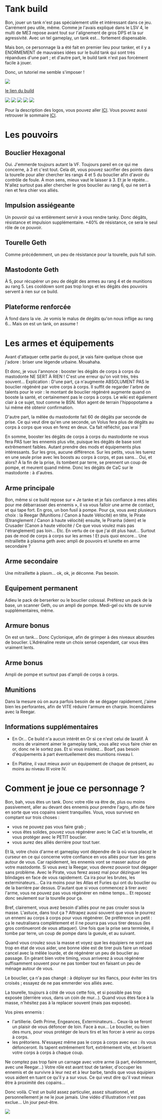 
Tank build
==========

Bon, jouer un tank n'est pas spécialement utile et intéressant dans ce jeu. Carrément peu utile, même. Comme je l'avais expliqué dans le LSV 4, le multi de ME3 repose avant tout sur l'alignement de gros DPS et la sur agressivité. Avec un tel gameplay, un tank est… fortement dispensable.

Mais bon, ce personnage là a été fait en premier lieu pour tanker, et il y a ENORMEMENT de mauvaises idées sur le build tank qui sont très répandues d'une part ; et d'autre part, le build tank n'est pas forcément facile à jouer.

Donc, un tutoriel me semble s'imposer !

<img src=http://i.imgur.com/LxScfLn.png />

[le lien du build](http://kalence.drupalgardens.com/me3-builder#2B!3403565!!24X53314!38A7G)

<img src="https://raw.githubusercontent.com/tst2005/me3/img/static/img/logo1-platine.png" />
<img src="https://raw.githubusercontent.com/tst2005/me3/img/static/img/logo2-4etoiles.png" />
<img src="https://raw.githubusercontent.com/tst2005/me3/img/static/img/logo3-jaune.png" />
<img src="https://raw.githubusercontent.com/tst2005/me3/img/static/img/logo4-2etoiles.png" />
<img src="https://raw.githubusercontent.com/tst2005/me3/img/static/img/logo5-3etoiles.png" />

Pour la description des logos, vous pouvez aller [ICI](http://www.masseffectsaga.com/forum/index.php/topic,2767.msg38811.html#msg38811).
Vous pouvez aussi retrouver le sommaire [ICI](http://www.masseffectsaga.com/forum/index.php/topic,2767.msg38810.html#msg38810).

Les pouvoirs
============

Bouclier Hexagonal
------------------

Oui. J'emmerde toujours autant la VF. Toujours pareil en ce qui me concerne, à 3 et c'est tout.  Cela dit, vous pouvez sacrifier des points dans la tourelle pour aller chercher les rangs 4 et 5 du bouclier afin d'avoir du contrôle de foule. À mon sens, mieux vaut le laisser à 3.
Et je le répète… N'allez surtout pas aller chercher le gros bouclier au rang 6, qui ne sert à rien et fera chier vos alliés.

Impulsion assiégeante
---------------------

Un pouvoir qui va entièrement servir à vous rendre tanky. Donc dégâts, résistance et impulsion supplémentaire. +40% de résistance, ce sera le seul rôle de ce pouvoir.

Tourelle Geth
-------------

Comme précédemment, un peu de résistance pour la tourelle, puis full soin.

Mastodonte Geth
---------------

À 5, pour récupérer un peu de dégât des armes au rang 4 et de munitions au rang 5. Les cooldown sont pas trop longs et les dégâts des pouvoirs servent à rien sur ce build.

Plateforme renforcée
--------------------

À fond dans la vie. Je vomis le malus de dégâts qu'on nous inflige au rang 6… Mais on est un tank, on assume !


Les armes et équipements
========================


Avant d'attaquer cette partie du post, je vais faire quelque chose que j'adore : briser une légende urbaine. Mouahaha.

Et donc, je vous l'annonce : booster les dégâts de corps à corps du mastodonte NE SERT À RIEN ! C'est une erreur qu'on voit très, très souvent…
Explication :
D'une part, ça n'augmente ABSOLUMENT PAS le bouclier régénéré par votre corps à corps. Il suffit de regarder l'arbre de talents pour le voir : le montant de bouclier régénéré augmente quand on booste la santé, et certainement pas le corps à corps. Le wiki est également clair à ce sujet, tout comme le BSN. Mon agent de terrain l'hippopotame a lui même été obtenir confirmation.

D'autre part, la mêlée du mastodonte fait 60 de dégâts par seconde de prise. Ce qui veut dire qu'en une seconde, un Volus fera plus de dégâts au corps à corps que vous en ferez en deux. Ca fait réfléchir, pas vrai ?

En somme, booster les dégâts de corps à corps du mastodonte ne vous fera PAS tuer les ennemis plus vite, puisque les dégâts de base sont extrêmement faibles. Autant prendre des mods et équipements plus intéressants.
Sur les gros, aucune différence. Sur les petits, vous les tuerez en une seule prise avec les boosts au corps à corps, et pas sans… Oui, et alors? À la fin de la prise, ils tombent par terre, se prennent un coup de pompe, et meurent quand même. Donc les dégâts de CaC sur le mastodonte : à d'autres.


Arme principale
---------------

Bon, même si ce build repose sur « Je tanke et je fais confiance à mes alliés pour me débarrasser des ennemis », il va vous falloir une arme de contact, et qui tape fort. En gros, un bon fusil à pompe. Pour ça, vous avez plusieurs choix : la Reegar (Munitions / Canon à haute Vélocité) en tête, le Pirate (Etranglement / Canon à haute vélocité) ensuite, le Piranha (idem) et le Crusader (Canon à haute vélocité / Ce que vous voulez mais pas l'étranglement) pas loin… Etc.
En vertu de ce que j'ai dit plus haut… Surtout pas de mod de corps à corps sur les armes ! Et puis quoi encore… Une mitraillette à plasma geth avec ampli de pouvoirs et lunette en arme secondaire ?

## Arme secondaire

Une mitraillette à plasm… ok, ok, je déconne. Pas besoin.

## Equipement permanent

Adieu le pack de berserker ou le bouclier colossal. Préférez un pack de la base, un scanner Geth, ou un ampli de pompe. Medi-gel ou kits de survie supplémentaires, même.

## Armure bonus

On est un tank… Donc Cyclonique, afin de grimper à des niveaux absurdes de bouclier. L'Adrénaline reste un choix sensé cependant, car vous êtes vraiment lents.

## Arme bonus

Ampli de pompe et surtout pas d'ampli de corps à corps.

## Munitions

Dans la mesure où on aura parfois besoin de se dégager rapidement, j'aime bien les perforantes, afin de VITE réduire l'armure en charpie. Incendiaires avec la Reegar.

## Informations supplémentaires



- En Or... Ce build n'a aucun intérêt en Or si ce n'est celui de laxatif. À moins de vraiment aimer le gameplay tank, vous allez vous faire chier en or, donc ne le sortez pas. Et si vous insistez... Boarf, pas besoin d'équipements à part éventuellement des munitions niveau I.

- En Platine, il vaut mieux avoir un équipement de chaque de présent, au moins au niveau III voire IV.



Comment je joue ce personnage ?
===============================

Bon, bah, vous êtes un tank. Donc votre rôle va être de, plus ou moins passivement, aller au devant des ennemis pour prendre l'agro, afin de faire en sorte que vos copains soient tranquilles. Vous, vous survivez en comptant sur trois choses :
- vous ne pouvez pas vous faire grab ;
- vous êtes solides, pouvez vous régénérer avec le CaC et la tourelle, et vous protéger avec le PETIT bouclier.
- vous aurez des alliés derrière pour tout tuer.

Et là, votre choix d'arme et gameplay vont dépendre de là où vous placez le curseur en ce qui concerne votre confiance en vos alliés pour tuer les gens autour de vous. Car rapidement, les ennemis vont se masser autour de votre mastodonte.
Si vous avez la Reegar, vous devrez pouvoir tout dégager sans problème.
Avec le Pirate, vous ferez assez mal pour dézinguer les blindages en face de vous rapidement. Ca ira pour les brutes, les exterminateurs… Ca ira moins pour les Atlas et Furies qui ont du bouclier ou de la barrière par dessus. D'autant que si vous commencez à tirer avec l'arme, vous ne pouvez pas vous régénérer en même temps… Et reposez donc seulement sur la tourelle pour ça.

Bref, clairement, vous avez besoin d'alliés pour ne pas crouler sous la masse.
L'astuce, dans tout ça ? Attrapez aussi souvent que vous le pourrez un ennemi au corps à corps pour vous régénérer. De préférence un petit : ça le neutralisera complètement et il ne pourra pas vous tirer dessus (les gros continueront de vous attaquer). Une fois que la prise sera terminée, il tombe par terre, un coup de pompe dans la gueule, et au suivant.

Quand vous croulez sous la masse et voyez que les équipiers ne sont pas trop en état de vous aider, une bonne idée est de tirer puis faire un reload cancel avec la mêlée lourde, et de régénérer un peu de bouclier au passage. En gérant bien votre timing, vous arriverez à vous régénérer suffisamment souvent pour ne pas tomber tout en faisant un peu de ménage autour de vous.

Le bouclier, ça n'a pas changé : à déployer sur les flancs, pour éviter les tirs croisés ; essayez de ne pas emmerder vos alliés avec.

La tourelle, toujours à côté de vous cette fois, et si possible pas trop exposée (derrière vous, dans un coin de mur…). Quand vous êtes face à la masse, n'hésitez pas à la replacer souvent (mais pas exposée).

Vos pires ennemis :
- l'artillerie. Geth Prime, Engeances, Exterminateurs… Ceux-là se feront un plaisir de vous défoncer de loin. Face à eux… Le bouclier, ou bien des murs, pour vous protéger de leurs tirs et les forcer à venir au corps à corps.
- les prétoriens. N'essayez même pas le corps à corps avec eux : ils vous défonceront. Ils tapent extrêmement fort, extrêmement vite, et brisent votre corps à corps à chaque coup.

Ne comptez pas trop faire un carnage avec votre arme (à part, évidemment, avec une Reegar…) Votre rôle est avant tout de tanker, d'occuper les ennemis et de survivre à leur nez et à leur barbe, tandis que vous équipiers vous aident en tuant ce qu'il y a sur vous.
Ce qui veut dire qu'il vaut mieux être à proximité des copains…
 
Donc voilà. C'est un build assez particulier, assez situationnel, et personnellement je ne le joue jamais. Une vidéo d'illustration n'est pas exclue... Un jour peut-être. 

<img src="http://orig06.deviantart.net/b95e/f/2014/070/4/4/geth_juggernaut_meme_by_hellraiser_89-d79rwe4.png" />

